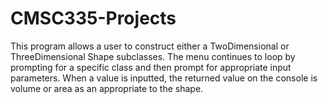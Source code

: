 # CMSC335-Projects


This program allows a user to construct either a TwoDimensional or ThreeDimensional Shape subclasses. The menu continues to loop by prompting for a specific class and then prompt for appropriate input parameters. When a value is inputted, the returned value on the console is volume or area as an appropriate to the shape.